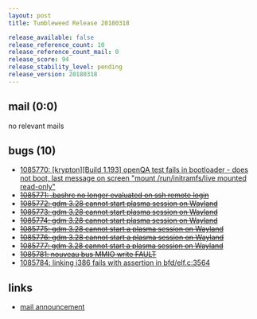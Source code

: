 ```yaml
---
layout: post
title: Tumbleweed Release 20180318

release_available: false
release_reference_count: 10
release_reference_count_mail: 0
release_score: 94
release_stability_level: pending
release_version: 20180318
---
```


## mail (0:0)

no relevant mails

## bugs (10)

<!--more-->

- [1085770: [krypton][Build 1.193] openQA test fails in bootloader - does not boot, last message on screen "mount /run/initramfs/live mounted read-only"](https://bugzilla.opensuse.org/show_bug.cgi?id=1085770)
- ~~[1085771: .bashrc no longer evaluated on ssh remote login](https://bugzilla.opensuse.org/show_bug.cgi?id=1085771)~~
- ~~[1085772: gdm 3.28 cannot start plasma session on Wayland](https://bugzilla.opensuse.org/show_bug.cgi?id=1085772)~~
- ~~[1085773: gdm 3.28 cannot start plasma session on Wayland](https://bugzilla.opensuse.org/show_bug.cgi?id=1085773)~~
- ~~[1085774: gdm 3.28 cannot start plasma session on Wayland](https://bugzilla.opensuse.org/show_bug.cgi?id=1085774)~~
- ~~[1085775: gdm 3.28 cannot start a plasma session on Wayland](https://bugzilla.opensuse.org/show_bug.cgi?id=1085775)~~
- ~~[1085776: gdm 3.28 cannot start a plasma session on Wayland](https://bugzilla.opensuse.org/show_bug.cgi?id=1085776)~~
- ~~[1085777: gdm 3.28 cannot start a plasma session on Wayland](https://bugzilla.opensuse.org/show_bug.cgi?id=1085777)~~
- ~~[1085781: nouveau bus MMIO write FAULT](https://bugzilla.opensuse.org/show_bug.cgi?id=1085781)~~
- [1085784: linking i386 fails with assertion in bfd/elf.c:3564](https://bugzilla.opensuse.org/show_bug.cgi?id=1085784)



## links

- [mail announcement](https://lists.opensuse.org/opensuse-factory/2018-03/msg00522.html)
